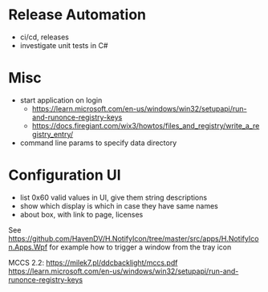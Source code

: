 Release Automation
==================

- ci/cd, releases
- investigate unit tests in C#

Misc
====

- start application on login
   - https://learn.microsoft.com/en-us/windows/win32/setupapi/run-and-runonce-registry-keys
   - https://docs.firegiant.com/wix3/howtos/files_and_registry/write_a_registry_entry/
- command line params to specify data directory

Configuration UI
================

- list 0x60 valid values in UI, give them string descriptions
- show which display is which in case they have same names
- about box, with link to page, licenses

See https://github.com/HavenDV/H.NotifyIcon/tree/master/src/apps/H.NotifyIcon.Apps.Wpf for example how to trigger a window from the tray icon

MCCS 2.2: https://milek7.pl/ddcbacklight/mccs.pdf
https://learn.microsoft.com/en-us/windows/win32/setupapi/run-and-runonce-registry-keys
